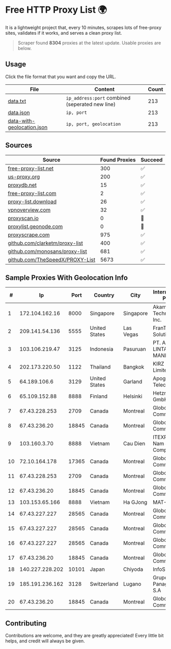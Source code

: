 
# Free HTTP Proxy List 🌍

It is a lightweight project that, every 10 minutes, scrapes lots of free-proxy sites, validates if it works, and serves a clean proxy list.


> Scraper found **8304** proxies at the latest update. Usable proxies are below.

## Usage

Click the file format that you want and copy the URL.


|File|Content|Count|
|----|-------|-----|
|[data.txt](https://raw.githubusercontent.com/themiralay/Proxy-List-World/master/data.txt)|`ip_address:port` combined (seperated new line)|213|
|[data.json](https://raw.githubusercontent.com/themiralay/Proxy-List-World/master/data.json)|`ip, port`|213|
|[data-with-geolocation.json](https://raw.githubusercontent.com/themiralay/Proxy-List-World/master/data-with-geolocation.json)|`ip, port, geolocation`|213|

## Sources

|Source|Found Proxies|Succeed|
|------|-------------|-------|
|[free-proxy-list.net](https://free-proxy-list.net)|300|✅|
|[us-proxy.org](https://www.us-proxy.org)|200|✅|
|[proxydb.net](http://proxydb.net)|15|✅|
|[free-proxy-list.com](https://free-proxy-list.com/?page=&port=&type%5B%5D=http&type%5B%5D=https&up_time=0&search=Search)|2|✅|
|[proxy-list.download](https://www.proxy-list.download/HTTP)|26|✅|
|[vpnoverview.com](https://vpnoverview.com/privacy/anonymous-browsing/free-proxy-servers)|32|✅|
|[proxyscan.io](https://www.proxyscan.io)|0|🚫|
|[proxylist.geonode.com](https://proxylist.geonode.com/api/proxy-list?limit=300&page=1&sort_by=lastChecked&sort_type=desc&protocols=http,https)|0|🚫|
|[proxyscrape.com](https://api.proxyscrape.com/v2/?request=displayproxies&protocol=http&timeout=10000&country=all&ssl=all&anonymity=all)|975|✅|
|[github.com/clarketm/proxy-list](https://raw.githubusercontent.com/clarketm/proxy-list/master/proxy-list-raw.txt)|400|✅|
|[github.com/monosans/proxy-list](https://raw.githubusercontent.com/monosans/proxy-list/main/proxies/http.txt)|681|✅|
|[github.com/TheSpeedX/PROXY-List](https://raw.githubusercontent.com/TheSpeedX/PROXY-List/master/http.txt)|5673|✅|


## Sample Proxies With Geolocation Info

|#|Ip|Port|Country|City|Internet Service Provider|
|-|--|----|-------|----|-------------------------|
|1|172.104.162.16|8000|Singapore|Singapore|Akamai Technologies, Inc.|
|2|209.141.54.136|5555|United States|Las Vegas|FranTech Solutions|
|3|103.106.219.47|3125|Indonesia|Pasuruan|PT. ARTHA LINTAS DATA MANDIRI|
|4|202.173.220.50|1122|Thailand|Bangkok|KIRZ Company Limited|
|5|64.189.106.6|3129|United States|Garland|Apogee Telecom Inc.|
|6|65.109.152.88|8888|Finland|Helsinki|Hetzner Online GmbH|
|7|67.43.228.253|2709|Canada|Montreal|GloboTech Communications|
|8|67.43.236.20|18845|Canada|Montreal|GloboTech Communications|
|9|103.160.3.70|8888|Vietnam|Cau Dien|ITEXPERT Viet Nam Joint Stock Company|
|10|72.10.164.178|17365|Canada|Montreal|GloboTech Communications|
|11|67.43.228.253|2709|Canada|Montreal|GloboTech Communications|
|12|67.43.236.20|18845|Canada|Montreal|GloboTech Communications|
|13|103.153.65.166|8888|Vietnam|Ha GJong|MAT-HN|
|14|67.43.227.227|28565|Canada|Montreal|GloboTech Communications|
|15|67.43.227.227|28565|Canada|Montreal|GloboTech Communications|
|16|67.43.227.227|28565|Canada|Montreal|GloboTech Communications|
|17|67.43.236.20|18845|Canada|Montreal|GloboTech Communications|
|18|140.227.228.202|10101|Japan|Chiyoda|InfoSphere|
|19|185.191.236.162|3128|Switzerland|Lugano|Grupo Panaglobal 15 S.A|
|20|67.43.236.20|18845|Canada|Montreal|GloboTech Communications|



## Contributing

Contributions are welcome, and they are greatly appreciated! Every
little bit helps, and credit will always be given.

